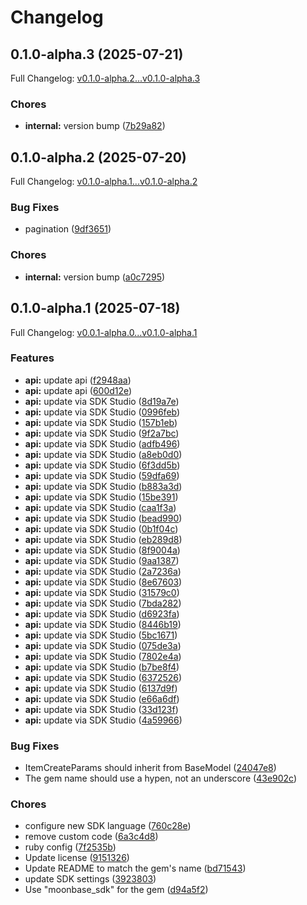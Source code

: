 # Changelog

## 0.1.0-alpha.3 (2025-07-21)

Full Changelog: [v0.1.0-alpha.2...v0.1.0-alpha.3](https://github.com/moonbaseai/moonbase-sdk-ruby/compare/v0.1.0-alpha.2...v0.1.0-alpha.3)

### Chores

* **internal:** version bump ([7b29a82](https://github.com/moonbaseai/moonbase-sdk-ruby/commit/7b29a824aee8dd442bb24a8727e68e632f0e4735))

## 0.1.0-alpha.2 (2025-07-20)

Full Changelog: [v0.1.0-alpha.1...v0.1.0-alpha.2](https://github.com/moonbaseai/moonbase-sdk-ruby/compare/v0.1.0-alpha.1...v0.1.0-alpha.2)

### Bug Fixes

* pagination ([9df3651](https://github.com/moonbaseai/moonbase-sdk-ruby/commit/9df3651ce1f892a6b35296f682f69c69cc5e6d3c))


### Chores

* **internal:** version bump ([a0c7295](https://github.com/moonbaseai/moonbase-sdk-ruby/commit/a0c7295af7e0e78d77bc45b2a816a662a127089f))

## 0.1.0-alpha.1 (2025-07-18)

Full Changelog: [v0.0.1-alpha.0...v0.1.0-alpha.1](https://github.com/moonbaseai/moonbase-sdk-ruby/compare/v0.0.1-alpha.0...v0.1.0-alpha.1)

### Features

* **api:** update api ([f2948aa](https://github.com/moonbaseai/moonbase-sdk-ruby/commit/f2948aab4fb4ffd7124aa0487c94242378503ce7))
* **api:** update api ([600d12e](https://github.com/moonbaseai/moonbase-sdk-ruby/commit/600d12e5dd413197b09185f68e90dcd1640af36a))
* **api:** update via SDK Studio ([8d19a7e](https://github.com/moonbaseai/moonbase-sdk-ruby/commit/8d19a7e33f50d255ac83920aef5c56ec7fd2c75e))
* **api:** update via SDK Studio ([0996feb](https://github.com/moonbaseai/moonbase-sdk-ruby/commit/0996febdf53664c58b8d002976d9fd9ef4ecfbf3))
* **api:** update via SDK Studio ([157b1eb](https://github.com/moonbaseai/moonbase-sdk-ruby/commit/157b1ebbfbbce7c7c30d6a556e94654207fffb51))
* **api:** update via SDK Studio ([9f2a7bc](https://github.com/moonbaseai/moonbase-sdk-ruby/commit/9f2a7bcb146f65c4e8f01b19bf46904455260eb9))
* **api:** update via SDK Studio ([adfb496](https://github.com/moonbaseai/moonbase-sdk-ruby/commit/adfb496f70ffce968570156713901c1372f30c42))
* **api:** update via SDK Studio ([a8eb0d0](https://github.com/moonbaseai/moonbase-sdk-ruby/commit/a8eb0d03686341d3151f503147ecd0f3eb99ab6a))
* **api:** update via SDK Studio ([6f3dd5b](https://github.com/moonbaseai/moonbase-sdk-ruby/commit/6f3dd5bb3f91a28ddaf386e2b5ba70b67be90871))
* **api:** update via SDK Studio ([59dfa69](https://github.com/moonbaseai/moonbase-sdk-ruby/commit/59dfa69a48053881c7b212e4b8e1060e5ad2e0e2))
* **api:** update via SDK Studio ([b883a3d](https://github.com/moonbaseai/moonbase-sdk-ruby/commit/b883a3d5da73c546d4abd1cf14797f1b89ce4001))
* **api:** update via SDK Studio ([15be391](https://github.com/moonbaseai/moonbase-sdk-ruby/commit/15be39126ae379ca26243574558a9dce824e1a9a))
* **api:** update via SDK Studio ([caa1f3a](https://github.com/moonbaseai/moonbase-sdk-ruby/commit/caa1f3a6e2cc78aa54bddec429e67f17dd569884))
* **api:** update via SDK Studio ([bead990](https://github.com/moonbaseai/moonbase-sdk-ruby/commit/bead990304a44be95d1cb2e31d14cabc08b6f194))
* **api:** update via SDK Studio ([0b1f04c](https://github.com/moonbaseai/moonbase-sdk-ruby/commit/0b1f04cd8fe0fc6c79b0a76f368fab170fa775a6))
* **api:** update via SDK Studio ([eb289d8](https://github.com/moonbaseai/moonbase-sdk-ruby/commit/eb289d884d8d94ededc2744329c57b0458c1f9f3))
* **api:** update via SDK Studio ([8f9004a](https://github.com/moonbaseai/moonbase-sdk-ruby/commit/8f9004abab6ce46ed31abceabd3adb2b20cff53c))
* **api:** update via SDK Studio ([9aa1387](https://github.com/moonbaseai/moonbase-sdk-ruby/commit/9aa1387e631666cb1a6392a6d767e0847f7112b1))
* **api:** update via SDK Studio ([2a7236a](https://github.com/moonbaseai/moonbase-sdk-ruby/commit/2a7236ab86afd325477d4f4a81eb4e4db4c7074d))
* **api:** update via SDK Studio ([8e67603](https://github.com/moonbaseai/moonbase-sdk-ruby/commit/8e67603df70b6abcbc03dd798445312630e688ae))
* **api:** update via SDK Studio ([31579c0](https://github.com/moonbaseai/moonbase-sdk-ruby/commit/31579c02dc830238347e976882f8a6c094068450))
* **api:** update via SDK Studio ([7bda282](https://github.com/moonbaseai/moonbase-sdk-ruby/commit/7bda282a2225d7330f05dc4a760ae1c36ba139ea))
* **api:** update via SDK Studio ([d6923fa](https://github.com/moonbaseai/moonbase-sdk-ruby/commit/d6923fa5ad86b63ce4be6f01a670ca94af8de041))
* **api:** update via SDK Studio ([8446b19](https://github.com/moonbaseai/moonbase-sdk-ruby/commit/8446b19b26bf6bffa651010c282a31621641a96f))
* **api:** update via SDK Studio ([5bc1671](https://github.com/moonbaseai/moonbase-sdk-ruby/commit/5bc1671a88fb273605d64b2371e12ee07d6fa0aa))
* **api:** update via SDK Studio ([075de3a](https://github.com/moonbaseai/moonbase-sdk-ruby/commit/075de3a72e617078cda5b485b2f206f430280563))
* **api:** update via SDK Studio ([7802e4a](https://github.com/moonbaseai/moonbase-sdk-ruby/commit/7802e4a0662990f04ad77f4e66efb4d1f076da11))
* **api:** update via SDK Studio ([b7be8f4](https://github.com/moonbaseai/moonbase-sdk-ruby/commit/b7be8f4c0ed3e45546d223a89878ff9c52524ebb))
* **api:** update via SDK Studio ([6372526](https://github.com/moonbaseai/moonbase-sdk-ruby/commit/637252659fc42f12898340988c88e25badf8097d))
* **api:** update via SDK Studio ([6137d9f](https://github.com/moonbaseai/moonbase-sdk-ruby/commit/6137d9fabe87318dd6801c1b2034c068c1f52457))
* **api:** update via SDK Studio ([e66a6df](https://github.com/moonbaseai/moonbase-sdk-ruby/commit/e66a6df076047ea933f9b52d52ea22a2d8aed6f0))
* **api:** update via SDK Studio ([33d123f](https://github.com/moonbaseai/moonbase-sdk-ruby/commit/33d123f264a525f9a5d3b3d612f35c740e9ec6ab))
* **api:** update via SDK Studio ([4a59966](https://github.com/moonbaseai/moonbase-sdk-ruby/commit/4a5996675baab3cb60e93e6222e24c33fc8a410d))


### Bug Fixes

* ItemCreateParams should inherit from BaseModel ([24047e8](https://github.com/moonbaseai/moonbase-sdk-ruby/commit/24047e844974937e7f0af8dc83c93b1731681518))
* The gem name should use a hypen, not an underscore ([43e902c](https://github.com/moonbaseai/moonbase-sdk-ruby/commit/43e902c5259ff5564d473b7524b868c67381d03b))


### Chores

* configure new SDK language ([760c28e](https://github.com/moonbaseai/moonbase-sdk-ruby/commit/760c28ef10b8a3f9b368e199ed72125ac5af9e27))
* remove custom code ([6a3c4d8](https://github.com/moonbaseai/moonbase-sdk-ruby/commit/6a3c4d80bacda50c85fc1ef95980ad0f36db8ad0))
* ruby config ([7f2535b](https://github.com/moonbaseai/moonbase-sdk-ruby/commit/7f2535b2ead23e2f20bb4bad55333a8a3a9c6411))
* Update license ([9151326](https://github.com/moonbaseai/moonbase-sdk-ruby/commit/9151326b8f511f770271491dc5744da7b3173b83))
* Update README to match the gem's name ([bd71543](https://github.com/moonbaseai/moonbase-sdk-ruby/commit/bd7154362af6e8e574f579369ce821d9e2b743ba))
* update SDK settings ([3923803](https://github.com/moonbaseai/moonbase-sdk-ruby/commit/3923803ee8feda3194fbf546a4ca8a55283357d6))
* Use "moonbase_sdk" for the gem ([d94a5f2](https://github.com/moonbaseai/moonbase-sdk-ruby/commit/d94a5f2b7654cc58becfeb8ec90ab0e67e7ec92b))
